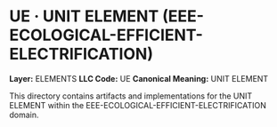 # UE · UNIT ELEMENT (EEE-ECOLOGICAL-EFFICIENT-ELECTRIFICATION)

**Layer:** ELEMENTS
**LLC Code:** UE
**Canonical Meaning:** UNIT ELEMENT

This directory contains artifacts and implementations for the UNIT ELEMENT within the EEE-ECOLOGICAL-EFFICIENT-ELECTRIFICATION domain.

